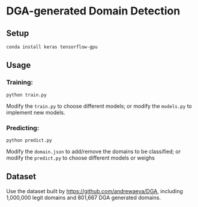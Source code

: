 # DGA-generated Domain Detection

## Setup
```
conda install keras tensorflow-gpu
```

## Usage
### Training:
```
python train.py
```
Modify the `train.py` to choose different models; or modify the `models.py` to implement new models.
### Predicting:
```
python predict.py
```
Modify the `domain.json`  to add/remove the domains to be classified; or modify the `predict.py` to choose different models or weighs

## Dataset
Use the dataset built by https://github.com/andrewaeva/DGA, including 1,000,000 legit domains and 801,667 DGA generated domains.